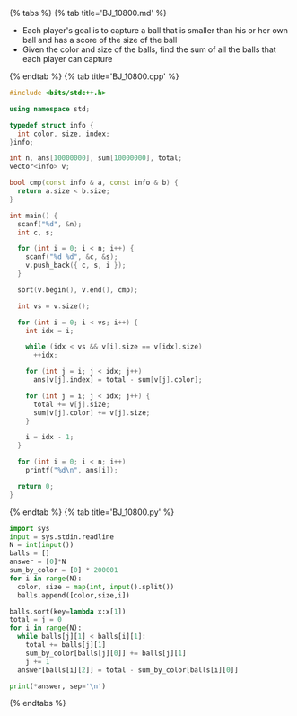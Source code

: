 {% tabs %}
{% tab title='BJ_10800.md' %}

* Each player's goal is to capture a ball that is smaller than his or her own ball and has a score of the size of the ball
* Given the color and size of the balls, find the sum of all the balls that each player can capture

{% endtab %}
{% tab title='BJ_10800.cpp' %}

```cpp
#include <bits/stdc++.h>

using namespace std;

typedef struct info {
  int color, size, index;
}info;

int n, ans[10000000], sum[10000000], total;
vector<info> v;

bool cmp(const info & a, const info & b) {
  return a.size < b.size;
}

int main() {
  scanf("%d", &n);
  int c, s;

  for (int i = 0; i < n; i++) {
    scanf("%d %d", &c, &s);
    v.push_back({ c, s, i });
  }

  sort(v.begin(), v.end(), cmp);

  int vs = v.size();

  for (int i = 0; i < vs; i++) {
    int idx = i;

    while (idx < vs && v[i].size == v[idx].size)
      ++idx;

    for (int j = i; j < idx; j++)
      ans[v[j].index] = total - sum[v[j].color];

    for (int j = i; j < idx; j++) {
      total += v[j].size;
      sum[v[j].color] += v[j].size;
    }

    i = idx - 1;
  }

  for (int i = 0; i < n; i++)
    printf("%d\n", ans[i]);

  return 0;
}
```

{% endtab %}
{% tab title='BJ_10800.py' %}

```py
import sys
input = sys.stdin.readline
N = int(input())
balls = []
answer = [0]*N
sum_by_color = [0] * 200001
for i in range(N):
  color, size = map(int, input().split())
  balls.append([color,size,i])

balls.sort(key=lambda x:x[1])
total = j = 0
for i in range(N):
  while balls[j][1] < balls[i][1]:
    total += balls[j][1]
    sum_by_color[balls[j][0]] += balls[j][1]
    j += 1
  answer[balls[i][2]] = total - sum_by_color[balls[i][0]]

print(*answer, sep='\n')
```

{% endtabs %}
